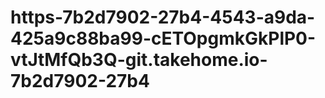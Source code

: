 # https-7b2d7902-27b4-4543-a9da-425a9c88ba99-cETOpgmkGkPlP0-vtJtMfQb3Q-git.takehome.io-7b2d7902-27b4